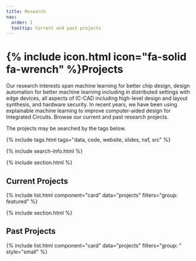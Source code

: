 ```yaml
---
title: Research
nav:
  order: 1
  tooltip: Current and past projects
---
```


# {% include icon.html icon="fa-solid fa-wrench" %}Projects

Our research interests span machine learning for better chip design, design automation for better machine learning including in distributed settings with edge devices, all aspects of IC-CAD including high-level design and layout synthesis, and hardware security. In recent years, we have been using explainable machine learning to improve computer-aided design for Integrated Circuits. Browse our current and past research projects. 

The projects may be searched by the tags below.

{% include tags.html tags="data, code, website, slides, nsf, src" %}

{% include search-info.html %}

{% include section.html %}

## Current Projects

{% include list.html component="card" data="projects" filters="group: featured" %}

{% include section.html %}

## Past Projects

{% include list.html component="card" data="projects" filters="group: " style="small" %}
